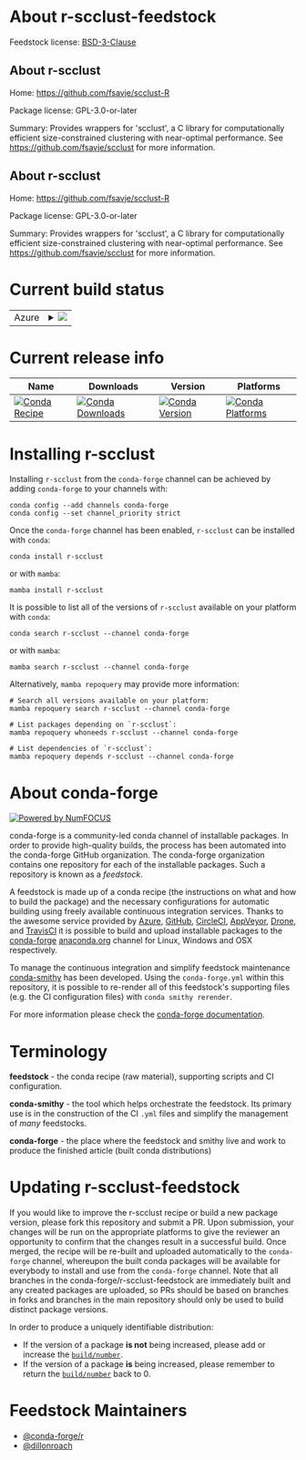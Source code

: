 About r-scclust-feedstock
=========================

Feedstock license: [BSD-3-Clause](https://github.com/conda-forge/r-scclust-feedstock/blob/main/LICENSE.txt)


About r-scclust
---------------

Home: https://github.com/fsavje/scclust-R

Package license: GPL-3.0-or-later

Summary: Provides wrappers for 'scclust', a C library for computationally efficient size-constrained clustering with near-optimal performance. See <https://github.com/fsavje/scclust> for more information.

About r-scclust
---------------

Home: https://github.com/fsavje/scclust-R

Package license: GPL-3.0-or-later

Summary: Provides wrappers for 'scclust', a C library for computationally efficient size-constrained clustering with near-optimal performance. See <https://github.com/fsavje/scclust> for more information.

Current build status
====================


<table>
    
  <tr>
    <td>Azure</td>
    <td>
      <details>
        <summary>
          <a href="https://dev.azure.com/conda-forge/feedstock-builds/_build/latest?definitionId=24309&branchName=main">
            <img src="https://dev.azure.com/conda-forge/feedstock-builds/_apis/build/status/r-scclust-feedstock?branchName=main">
          </a>
        </summary>
        <table>
          <thead><tr><th>Variant</th><th>Status</th></tr></thead>
          <tbody><tr>
              <td>linux_64_r_base4.3</td>
              <td>
                <a href="https://dev.azure.com/conda-forge/feedstock-builds/_build/latest?definitionId=24309&branchName=main">
                  <img src="https://dev.azure.com/conda-forge/feedstock-builds/_apis/build/status/r-scclust-feedstock?branchName=main&jobName=linux&configuration=linux%20linux_64_r_base4.3" alt="variant">
                </a>
              </td>
            </tr><tr>
              <td>linux_64_r_base4.4</td>
              <td>
                <a href="https://dev.azure.com/conda-forge/feedstock-builds/_build/latest?definitionId=24309&branchName=main">
                  <img src="https://dev.azure.com/conda-forge/feedstock-builds/_apis/build/status/r-scclust-feedstock?branchName=main&jobName=linux&configuration=linux%20linux_64_r_base4.4" alt="variant">
                </a>
              </td>
            </tr><tr>
              <td>osx_64_r_base4.3</td>
              <td>
                <a href="https://dev.azure.com/conda-forge/feedstock-builds/_build/latest?definitionId=24309&branchName=main">
                  <img src="https://dev.azure.com/conda-forge/feedstock-builds/_apis/build/status/r-scclust-feedstock?branchName=main&jobName=osx&configuration=osx%20osx_64_r_base4.3" alt="variant">
                </a>
              </td>
            </tr><tr>
              <td>osx_64_r_base4.4</td>
              <td>
                <a href="https://dev.azure.com/conda-forge/feedstock-builds/_build/latest?definitionId=24309&branchName=main">
                  <img src="https://dev.azure.com/conda-forge/feedstock-builds/_apis/build/status/r-scclust-feedstock?branchName=main&jobName=osx&configuration=osx%20osx_64_r_base4.4" alt="variant">
                </a>
              </td>
            </tr><tr>
              <td>win_64_r_base4.3</td>
              <td>
                <a href="https://dev.azure.com/conda-forge/feedstock-builds/_build/latest?definitionId=24309&branchName=main">
                  <img src="https://dev.azure.com/conda-forge/feedstock-builds/_apis/build/status/r-scclust-feedstock?branchName=main&jobName=win&configuration=win%20win_64_r_base4.3" alt="variant">
                </a>
              </td>
            </tr><tr>
              <td>win_64_r_base4.4</td>
              <td>
                <a href="https://dev.azure.com/conda-forge/feedstock-builds/_build/latest?definitionId=24309&branchName=main">
                  <img src="https://dev.azure.com/conda-forge/feedstock-builds/_apis/build/status/r-scclust-feedstock?branchName=main&jobName=win&configuration=win%20win_64_r_base4.4" alt="variant">
                </a>
              </td>
            </tr>
          </tbody>
        </table>
      </details>
    </td>
  </tr>
</table>

Current release info
====================

| Name | Downloads | Version | Platforms |
| --- | --- | --- | --- |
| [![Conda Recipe](https://img.shields.io/badge/recipe-r--scclust-green.svg)](https://anaconda.org/conda-forge/r-scclust) | [![Conda Downloads](https://img.shields.io/conda/dn/conda-forge/r-scclust.svg)](https://anaconda.org/conda-forge/r-scclust) | [![Conda Version](https://img.shields.io/conda/vn/conda-forge/r-scclust.svg)](https://anaconda.org/conda-forge/r-scclust) | [![Conda Platforms](https://img.shields.io/conda/pn/conda-forge/r-scclust.svg)](https://anaconda.org/conda-forge/r-scclust) |

Installing r-scclust
====================

Installing `r-scclust` from the `conda-forge` channel can be achieved by adding `conda-forge` to your channels with:

```
conda config --add channels conda-forge
conda config --set channel_priority strict
```

Once the `conda-forge` channel has been enabled, `r-scclust` can be installed with `conda`:

```
conda install r-scclust
```

or with `mamba`:

```
mamba install r-scclust
```

It is possible to list all of the versions of `r-scclust` available on your platform with `conda`:

```
conda search r-scclust --channel conda-forge
```

or with `mamba`:

```
mamba search r-scclust --channel conda-forge
```

Alternatively, `mamba repoquery` may provide more information:

```
# Search all versions available on your platform:
mamba repoquery search r-scclust --channel conda-forge

# List packages depending on `r-scclust`:
mamba repoquery whoneeds r-scclust --channel conda-forge

# List dependencies of `r-scclust`:
mamba repoquery depends r-scclust --channel conda-forge
```


About conda-forge
=================

[![Powered by
NumFOCUS](https://img.shields.io/badge/powered%20by-NumFOCUS-orange.svg?style=flat&colorA=E1523D&colorB=007D8A)](https://numfocus.org)

conda-forge is a community-led conda channel of installable packages.
In order to provide high-quality builds, the process has been automated into the
conda-forge GitHub organization. The conda-forge organization contains one repository
for each of the installable packages. Such a repository is known as a *feedstock*.

A feedstock is made up of a conda recipe (the instructions on what and how to build
the package) and the necessary configurations for automatic building using freely
available continuous integration services. Thanks to the awesome service provided by
[Azure](https://azure.microsoft.com/en-us/services/devops/), [GitHub](https://github.com/),
[CircleCI](https://circleci.com/), [AppVeyor](https://www.appveyor.com/),
[Drone](https://cloud.drone.io/welcome), and [TravisCI](https://travis-ci.com/)
it is possible to build and upload installable packages to the
[conda-forge](https://anaconda.org/conda-forge) [anaconda.org](https://anaconda.org/)
channel for Linux, Windows and OSX respectively.

To manage the continuous integration and simplify feedstock maintenance
[conda-smithy](https://github.com/conda-forge/conda-smithy) has been developed.
Using the ``conda-forge.yml`` within this repository, it is possible to re-render all of
this feedstock's supporting files (e.g. the CI configuration files) with ``conda smithy rerender``.

For more information please check the [conda-forge documentation](https://conda-forge.org/docs/).

Terminology
===========

**feedstock** - the conda recipe (raw material), supporting scripts and CI configuration.

**conda-smithy** - the tool which helps orchestrate the feedstock.
                   Its primary use is in the construction of the CI ``.yml`` files
                   and simplify the management of *many* feedstocks.

**conda-forge** - the place where the feedstock and smithy live and work to
                  produce the finished article (built conda distributions)


Updating r-scclust-feedstock
============================

If you would like to improve the r-scclust recipe or build a new
package version, please fork this repository and submit a PR. Upon submission,
your changes will be run on the appropriate platforms to give the reviewer an
opportunity to confirm that the changes result in a successful build. Once
merged, the recipe will be re-built and uploaded automatically to the
`conda-forge` channel, whereupon the built conda packages will be available for
everybody to install and use from the `conda-forge` channel.
Note that all branches in the conda-forge/r-scclust-feedstock are
immediately built and any created packages are uploaded, so PRs should be based
on branches in forks and branches in the main repository should only be used to
build distinct package versions.

In order to produce a uniquely identifiable distribution:
 * If the version of a package **is not** being increased, please add or increase
   the [``build/number``](https://docs.conda.io/projects/conda-build/en/latest/resources/define-metadata.html#build-number-and-string).
 * If the version of a package **is** being increased, please remember to return
   the [``build/number``](https://docs.conda.io/projects/conda-build/en/latest/resources/define-metadata.html#build-number-and-string)
   back to 0.

Feedstock Maintainers
=====================

* [@conda-forge/r](https://github.com/orgs/conda-forge/teams/r/)
* [@dillonroach](https://github.com/dillonroach/)


